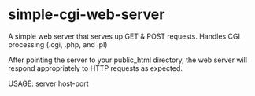 simple-cgi-web-server
=====================

A simple web server that serves up GET &amp; POST requests. Handles CGI processing (.cgi, .php, and .pl)

After pointing the server to your public_html directory, the web server will respond appropriately to HTTP requests as expected.

USAGE: server host-port